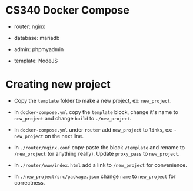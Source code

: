 # CS340 Docker Compose

- router: nginx

- database: mariadb

- admin: phpmyadmin

- template: NodeJS

# Creating new project

- Copy the ```template``` folder to make a new project, ex: ```new_project```.

- In ```docker-compose.yml``` copy the ```template``` block, change it's name to ```new_project``` and change ```build``` to ```./new_project```.

- In ```docker-compose.yml``` under ```router``` add ```new_project``` to ```links```, ex: ```- new_project``` on the next line.

- In ```./router/nginx.conf``` copy-paste the block ```/template``` and rename to ```/new_project``` (or anything really). Update ```proxy_pass``` to ```new_project```.

- In ```./router/www/index.html``` add a link to ```/new_project``` for convenience.

- In ```./new_project/src/package.json``` change ```name``` to ```new_project``` for correctness.


